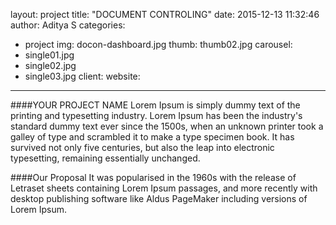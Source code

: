 layout: project
title:  "DOCUMENT CONTROLING"
date:   2015-12-13 11:32:46
author: Aditya S
categories:
- project
img: docon-dashboard.jpg
thumb: thumb02.jpg
carousel:
- single01.jpg
- single02.jpg
- single03.jpg
client: 
website: 
---
####YOUR PROJECT NAME
Lorem Ipsum is simply dummy text of the printing and typesetting industry. Lorem Ipsum has been the industry's standard dummy text ever since the 1500s, when an unknown printer took a galley of type and scrambled it to make a type specimen book. It has survived not only five centuries, but also the leap into electronic typesetting, remaining essentially unchanged.

####Our Proposal
It was popularised in the 1960s with the release of Letraset sheets containing Lorem Ipsum passages, and more recently with desktop publishing software like Aldus PageMaker including versions of Lorem Ipsum.